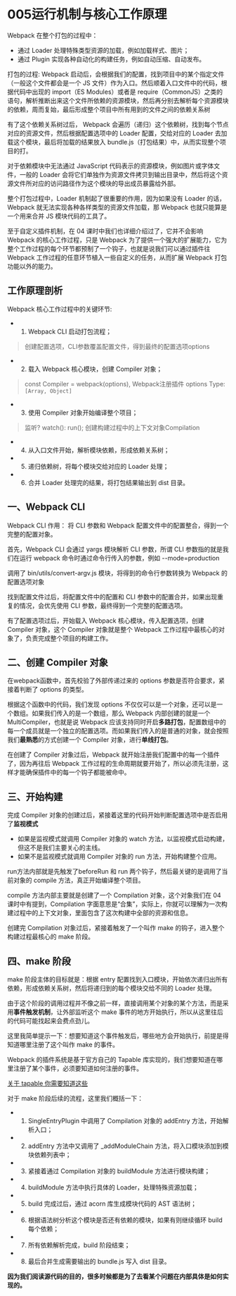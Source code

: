# 005运行机制与核心工作原理

Webpack 在整个打包的过程中：
- 通过 Loader 处理特殊类型资源的加载，例如加载样式、图片；
- 通过 Plugin 实现各种自动化的构建任务，例如自动压缩、自动发布。

打包的过程:
Webpack 启动后，会根据我们的配置，找到项目中的某个指定文件（一般这个文件都会是一个 JS 文件）作为入口。然后顺着入口文件中的代码，根据代码中出现的 import（ES Modules）或者是 require（CommonJS）之类的语句，解析推断出来这个文件所依赖的资源模块，然后再分别去解析每个资源模块的依赖，周而复始，最后形成整个项目中所有用到的文件之间的依赖关系树

有了这个依赖关系树过后， Webpack 会遍历（递归）这个依赖树，找到每个节点对应的资源文件，然后根据配置选项中的 Loader 配置，交给对应的 Loader 去加载这个模块，最后将加载的结果放入 bundle.js（打包结果）中，从而实现整个项目的打。

对于依赖模块中无法通过 JavaScript 代码表示的资源模块，例如图片或字体文件，一般的 Loader 会将它们单独作为资源文件拷贝到输出目录中，然后将这个资源文件所对应的访问路径作为这个模块的导出成员暴露给外部。

整个打包过程中，Loader 机制起了很重要的作用，因为如果没有 Loader 的话，Webpack 就无法实现各种各样类型的资源文件加载，那 Webpack 也就只能算是一个用来合并 JS 模块代码的工具了。

至于自定义插件机制，在 04 课时中我们也详细介绍过了，它并不会影响 Webpack 的核心工作过程，只是 Webpack 为了提供一个强大的扩展能力，它为整个工作过程的每个环节都预制了一个钩子，也就是说我们可以通过插件往 Webpack 工作过程的任意环节植入一些自定义的任务，从而扩展 Webpack 打包功能以外的能力。

## 工作原理剖析

Webpack 核心工作过程中的关键环节:

- 1. Webpack CLI 启动打包流程；
> 创建配置选项，CLI参数覆盖配置文件，得到最终的配置选项options
- 2. 载入 Webpack 核心模块，创建 Compiler 对象；
> const Compiler = webpack(options), Webpack注册插件
> options Type: ```[Array, Object]```
- 3. 使用 Compiler 对象开始编译整个项目；
> 监听? watch(): run();  创建构建过程中的上下文对象Compilation
- 4. 从入口文件开始，解析模块依赖，形成依赖关系树；
- 5. 递归依赖树，将每个模块交给对应的 Loader 处理；
- 6. 合并 Loader 处理完的结果，将打包结果输出到 dist 目录。

## 一、Webpack CLI

Webpack CLI 作用： 将 CLI 参数和 Webpack 配置文件中的配置整合，得到一个完整的配置对象。

首先，Webpack CLI 会通过 yargs 模块解析 CLI 参数，所谓 CLI 参数指的就是我们在运行 webpack 命令时通过命令行传入的参数，例如 --mode=production

调用了 bin/utils/convert-argv.js 模块，将得到的命令行参数转换为 Webpack 的配置选项对象

找到配置文件过后，将配置文件中的配置和 CLI 参数中的配置合并，如果出现重复的情况，会优先使用 CLI 参数，最终得到一个完整的配置选项。

有了配置选项过后，开始载入 Webpack 核心模块，传入配置选项，创建 Compiler 对象，这个 Compiler 对象就是整个 Webpack 工作过程中最核心的对象了，负责完成整个项目的构建工作。

## 二、创建 Compiler 对象

在webpack函数中，首先校验了外部传递过来的 options 参数是否符合要求，紧接着判断了 options 的类型。

根据这个函数中的代码，我们发现 options 不仅仅可以是一个对象，还可以是一个数组。如果我们传入的是一个数组，那么 Webpack 内部创建的就是一个 MultiCompiler，也就是说 Webpack 应该支持同时开启**多路打包**，配置数组中的每一个成员就是一个独立的配置选项。而如果我们传入的是普通的对象，就会按照我们**最熟悉**的方式创建一个 Compiler 对象，进行**单线打包**。

在创建了 Compiler 对象过后，Webpack 就开始注册我们配置中的每一个插件了，因为再往后 Webpack 工作过程的生命周期就要开始了，所以必须先注册，这样才能确保插件中的每一个钩子都能被命中。

## 三、开始构建

完成 Compiler 对象的创建过后，紧接着这里的代码开始判断配置选项中是否启用了**监视模式**

- 如果是监视模式就调用 Compiler 对象的 watch 方法，以监视模式启动构建，但这不是我们主要关心的主线。
- 如果不是监视模式就调用 Compiler 对象的 run 方法，开始构建整个应用。

run方法内部就是先触发了beforeRun 和 run 两个钩子，然后最关键的是调用了当前对象的 compile 方法，真正开始编译整个项目。

compile 方法内部主要就是创建了一个 Compilation 对象，这个对象我们在 04 课时中有提到，Compilation 字面意思是“合集”，实际上，你就可以理解为一次构建过程中的上下文对象，里面包含了这次构建中全部的资源和信息。

创建完 Compilation 对象过后，紧接着触发了一个叫作 make 的钩子，进入整个构建过程最核心的 make 阶段。

## 四、make 阶段

make 阶段主体的目标就是：根据 entry 配置找到入口模块，开始依次递归出所有依赖，形成依赖关系树，然后将递归到的每个模块交给不同的 Loader 处理。

由于这个阶段的调用过程并不像之前一样，直接调用某个对象的某个方法，而是采用**事件触发机制**，让外部监听这个 make 事件的地方开始执行，所以从这里往后的代码可能找起来会费点劲儿。

这里我简单提示一下：想要知道这个事件触发后，哪些地方会开始执行，前提是得知道哪里注册了这个叫作 make 的事件。

Webpack 的插件系统是基于官方自己的 Tapable 库实现的，我们想要知道在哪里注册了某个事件，必须要知道如何注册的事件。

[关于 tapable 你需要知道这些](https://zhuanlan.zhihu.com/p/79221553)


对于 make 阶段后续的流程，这里我们概括一下：

- 1. SingleEntryPlugin 中调用了 Compilation 对象的 addEntry 方法，开始解析入口；
- 2. addEntry 方法中又调用了 _addModuleChain 方法，将入口模块添加到模块依赖列表中；
- 3. 紧接着通过 Compilation 对象的 buildModule 方法进行模块构建；
- 4. buildModule 方法中执行具体的 Loader，处理特殊资源加载；
- 5. build 完成过后，通过 acorn 库生成模块代码的 AST 语法树；
- 6. 根据语法树分析这个模块是否还有依赖的模块，如果有则继续循环 build 每个依赖；
- 7. 所有依赖解析完成，build 阶段结束；
- 8. 最后合并生成需要输出的 bundle.js 写入 dist 目录。

**因为我们阅读源代码的目的，很多时候都是为了去看某个问题在内部具体是如何实现的。**







































